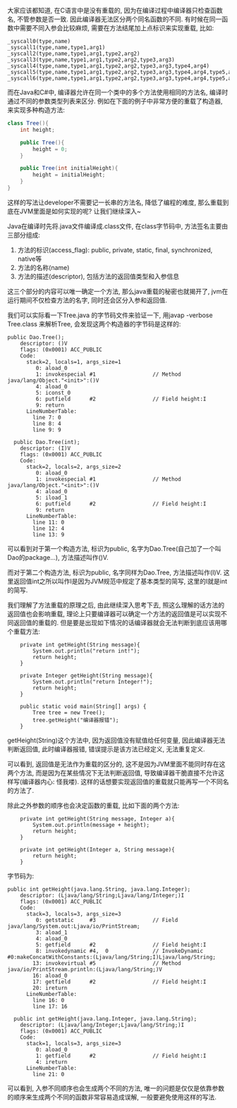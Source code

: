 大家应该都知道, 在C语言中是没有重载的, 因为在编译过程中编译器只检查函数名, 不管参数是否一致. 因此编译器无法区分两个同名函数的不同. 有时候在同一函数中需要不同入参会比较麻烦, 需要在方法结尾加上点标识来实现重载, 比如:

```
_syscall0(type,name)
_syscall1(type,name,type1,arg1)
_syscall2(type,name,type1,arg1,type2,arg2)
_syscall3(type,name,type1,arg1,type2,arg2,type3,arg3)
_syscall4(type,name,type1,arg1,type2,arg2,type3,arg3,type4,arg4)
_syscall5(type,name,type1,arg1,type2,arg2,type3,arg3,type4,arg4,type5,arg5)
_syscall6(type,name,type1,arg1,type2,arg2,type3,arg3,type4,arg4,type5,arg5,type6,arg6)
```

 

而在Java和C#中, 编译器允许在同一个类中的多个方法使用相同的方法名, 编译时通过不同的参数类型列表来区分. 例如在下面的例子中非常方便的重载了构造器, 来实现多种构造方法:

``` java
class Tree(){
	int height;

    public Tree(){
        height = 0;
    }

    public Tree(int initialHeight){
        height = initialHeight;
    }
}
```

这样的写法让developer不需要记一长串的方法名, 降低了编程的难度, 那么重载到底在JVM里面是如何实现的呢? 让我们继续深入~



 Java在编译时先将.java文件编译成.class文件, 在class字节码中, 方法签名主要由三部分组成:

1. 方法的标识(access_flag): public, private, static, final, synchronized, native等
2. 方法的名称(name)
3. 方法的描述(descriptor),  包括方法的返回值类型和入参信息

这三个部分的内容可以唯一确定一个方法, 那么java重载的秘密也就揭开了, jvm在运行期间不仅检查方法的名字, 同时还会区分入参和返回值.

我们可以实际看一下Tree.java 的字节码文件来验证一下, 用javap -verbose Tree.class 来解析Tree, 会发现这两个构造器的字节码是这样的:

```
public Dao.Tree();
    descriptor: ()V
    flags: (0x0001) ACC_PUBLIC
    Code:
      stack=2, locals=1, args_size=1
         0: aload_0
         1: invokespecial #1                  // Method java/lang/Object."<init>":()V
         4: aload_0
         5: iconst_0
         6: putfield      #2                  // Field height:I
         9: return
      LineNumberTable:
        line 7: 0
        line 8: 4
        line 9: 9

  public Dao.Tree(int);
    descriptor: (I)V
    flags: (0x0001) ACC_PUBLIC
    Code:
      stack=2, locals=2, args_size=2
         0: aload_0
         1: invokespecial #1                  // Method java/lang/Object."<init>":()V
         4: aload_0
         5: iload_1
         6: putfield      #2                  // Field height:I
         9: return
      LineNumberTable:
        line 11: 0
        line 12: 4
        line 13: 9

```

可以看到对于第一个构造方法, 标识为public, 名字为Dao.Tree(自己加了一个叫Dao的package...), 方法描述叫作()V.

而对于第二个构造方法, 标识为public, 名字同样为Dao.Tree, 方法描述叫作(I)V.  这里返回值int之所以叫作I是因为JVM规范中规定了基本类型的简写, 这里的I就是int 的简写.



我们理解了方法重载的原理之后, 由此继续深入思考下去, 照这么理解的话方法的返回值也会影响重载, 理论上只要编译器可以确定一个方法的返回值是可以实现不同返回值的重载的. 但是要是出现如下情况的话编译器就会无法判断到底应该用哪个重载方法:

```
	private int getHeight(String message){
		System.out.println("return int!");
        return height;
    }

    private Integer getHeight(String message){
    	System.out.println("return Integer!");
        return height;
    }

    public static void main(String[] args) {
        Tree tree = new Tree();
        tree.getHeight("编译器报错");
    }
```

getHeight(String)这个方法中, 因为返回值没有赋值给任何变量, 因此编译器无法判断返回值, 此时编译器报错,  错误提示是该方法已经定义, 无法重复定义.

可以看到, 返回值是无法作为重载的区分的, 这不是因为JVM里面不能同时存在这两个方法, 而是因为在某些情况下无法判断返回值, 导致编译器干脆直接不允许这样写(编译器内心: 怪我喽). 这样的话想要实现返回值的重载就只能再写一个不同名的方法了.

除此之外参数的顺序也会决定函数的重载, 比如下面的两个方法:

```
	private int getHeight(String message, Integer a){
        System.out.println(message + height);
        return height;
    }

    private int getHeight(Integer a, String message){
        return height;
    }
```

字节码为:

```
public int getHeight(java.lang.String, java.lang.Integer);
    descriptor: (Ljava/lang/String;Ljava/lang/Integer;)I
    flags: (0x0001) ACC_PUBLIC
    Code:
      stack=3, locals=3, args_size=3
         0: getstatic     #3                  // Field java/lang/System.out:Ljava/io/PrintStream;
         3: aload_1
         4: aload_0
         5: getfield      #2                  // Field height:I
         8: invokedynamic #4,  0              // InvokeDynamic #0:makeConcatWithConstants:(Ljava/lang/String;I)Ljava/lang/String;
        13: invokevirtual #5                  // Method java/io/PrintStream.println:(Ljava/lang/String;)V
        16: aload_0
        17: getfield      #2                  // Field height:I
        20: ireturn
      LineNumberTable:
        line 16: 0
        line 17: 16

  public int getHeight(java.lang.Integer, java.lang.String);
    descriptor: (Ljava/lang/Integer;Ljava/lang/String;)I
    flags: (0x0001) ACC_PUBLIC
    Code:
      stack=1, locals=3, args_size=3
         0: aload_0
         1: getfield      #2                  // Field height:I
         4: ireturn
      LineNumberTable:
        line 21: 0
```

可以看到, 入参不同顺序也会生成两个不同的方法, 唯一的问题是仅仅是依靠参数的顺序来生成两个不同的函数非常容易造成误解, 一般要避免使用这样的写法.
